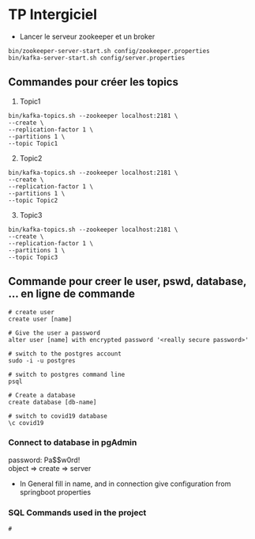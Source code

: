 

# TP Intergiciel

- Lancer le serveur zookeeper et un broker
```
bin/zookeeper-server-start.sh config/zookeeper.properties
bin/kafka-server-start.sh config/server.properties
```

## Commandes pour créer les topics

1. Topic1
```
bin/kafka-topics.sh --zookeeper localhost:2181 \
--create \
--replication-factor 1 \
--partitions 1 \
--topic Topic1
```
2. Topic2
```
bin/kafka-topics.sh --zookeeper localhost:2181 \
--create \
--replication-factor 1 \
--partitions 1 \
--topic Topic2
```
3. Topic3
```
bin/kafka-topics.sh --zookeeper localhost:2181 \
--create \
--replication-factor 1 \
--partitions 1 \
--topic Topic3
```

## Commande pour creer le user, pswd, database, ... en ligne de commande

```
# create user
create user [name]

# Give the user a password
alter user [name] with encrypted password '<really secure password>'

# switch to the postgres account
sudo -i -u postgres

# switch to postgres command line
psql

# Create a database
create database [db-name]

# switch to covid19 database
\c covid19
```

### Connect to database in pgAdmin
password: Pa$$w0rd!  
object => create => server  
- In General fill in name, and in connection give configuration from springboot properties

### SQL Commands used in the project
```
# 
```
